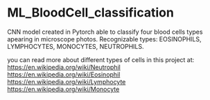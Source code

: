 # ML_BloodCell_classification
CNN model created in Pytorch able to classify four blood cells types apearing in microscope photos. Recognizable types: EOSINOPHILS, LYMPHOCYTES, MONOCYTES, NEUTROPHILS.

you can read more about different types of cells in this project at:
https://en.wikipedia.org/wiki/Neutrophil
https://en.wikipedia.org/wiki/Eosinophil
https://en.wikipedia.org/wiki/Lymphocyte
https://en.wikipedia.org/wiki/Monocyte
